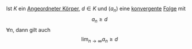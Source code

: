 Ist $K$ ein [Angeordneter Körper](Angeordneter%20Körper.md), $d\in K$ und $(a_n)$ eine [konvergente](Konvergenz.md) [Folge](Mathe/Folgen.md) mit $$a_n \geq d$$
$\forall n$, dann gilt auch
$$\lim_{n\to\infty} a_n \geq d$$